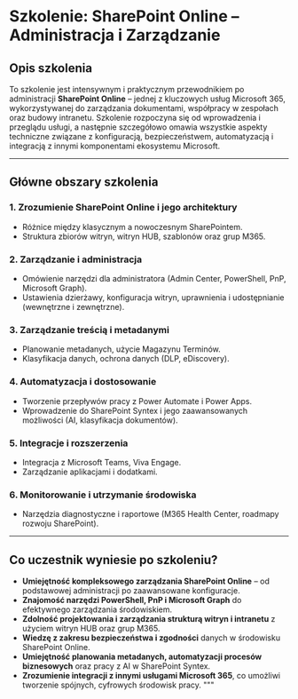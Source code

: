 # Szkolenie: SharePoint Online – Administracja i Zarządzanie

## Opis szkolenia

To szkolenie jest intensywnym i praktycznym przewodnikiem po administracji **SharePoint Online** – jednej z kluczowych usług Microsoft 365, wykorzystywanej do zarządzania dokumentami, współpracy w zespołach oraz budowy intranetu. Szkolenie rozpoczyna się od wprowadzenia i przeglądu usługi, a następnie szczegółowo omawia wszystkie aspekty techniczne związane z konfiguracją, bezpieczeństwem, automatyzacją i integracją z innymi komponentami ekosystemu Microsoft.

---

## Główne obszary szkolenia

### 1. Zrozumienie SharePoint Online i jego architektury
- Różnice między klasycznym a nowoczesnym SharePointem.
- Struktura zbiorów witryn, witryn HUB, szablonów oraz grup M365.

### 2. Zarządzanie i administracja
- Omówienie narzędzi dla administratora (Admin Center, PowerShell, PnP, Microsoft Graph).
- Ustawienia dzierżawy, konfiguracja witryn, uprawnienia i udostępnianie (wewnętrzne i zewnętrzne).

### 3. Zarządzanie treścią i metadanymi
- Planowanie metadanych, użycie Magazynu Terminów.
- Klasyfikacja danych, ochrona danych (DLP, eDiscovery).

### 4. Automatyzacja i dostosowanie
- Tworzenie przepływów pracy z Power Automate i Power Apps.
- Wprowadzenie do SharePoint Syntex i jego zaawansowanych możliwości (AI, klasyfikacja dokumentów).

### 5. Integracje i rozszerzenia
- Integracja z Microsoft Teams, Viva Engage.
- Zarządzanie aplikacjami i dodatkami.

### 6. Monitorowanie i utrzymanie środowiska
- Narzędzia diagnostyczne i raportowe (M365 Health Center, roadmapy rozwoju SharePoint).

---

## Co uczestnik wyniesie po szkoleniu?

- **Umiejętność kompleksowego zarządzania SharePoint Online** – od podstawowej administracji po zaawansowane konfiguracje.
- **Znajomość narzędzi PowerShell, PnP i Microsoft Graph** do efektywnego zarządzania środowiskiem.
- **Zdolność projektowania i zarządzania strukturą witryn i intranetu** z użyciem witryn HUB oraz grup M365.
- **Wiedzę z zakresu bezpieczeństwa i zgodności** danych w środowisku SharePoint Online.
- **Umiejętność planowania metadanych, automatyzacji procesów biznesowych** oraz pracy z AI w SharePoint Syntex.
- **Zrozumienie integracji z innymi usługami Microsoft 365**, co umożliwi tworzenie spójnych, cyfrowych środowisk pracy.
"""